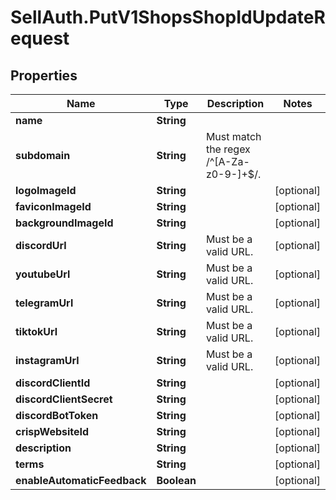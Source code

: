 # SellAuth.PutV1ShopsShopIdUpdateRequest

## Properties

Name | Type | Description | Notes
------------ | ------------- | ------------- | -------------
**name** | **String** |  | 
**subdomain** | **String** | Must match the regex /^[A-Za-z0-9-]+$/. | 
**logoImageId** | **String** |  | [optional] 
**faviconImageId** | **String** |  | [optional] 
**backgroundImageId** | **String** |  | [optional] 
**discordUrl** | **String** | Must be a valid URL. | [optional] 
**youtubeUrl** | **String** | Must be a valid URL. | [optional] 
**telegramUrl** | **String** | Must be a valid URL. | [optional] 
**tiktokUrl** | **String** | Must be a valid URL. | [optional] 
**instagramUrl** | **String** | Must be a valid URL. | [optional] 
**discordClientId** | **String** |  | [optional] 
**discordClientSecret** | **String** |  | [optional] 
**discordBotToken** | **String** |  | [optional] 
**crispWebsiteId** | **String** |  | [optional] 
**description** | **String** |  | [optional] 
**terms** | **String** |  | [optional] 
**enableAutomaticFeedback** | **Boolean** |  | [optional] 


